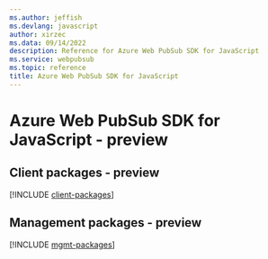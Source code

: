 ```yaml
---
ms.author: jeffish
ms.devlang: javascript
author: xirzec
ms.data: 09/14/2022
description: Reference for Azure Web PubSub SDK for JavaScript
ms.service: webpubsub
ms.topic: reference
title: Azure Web PubSub SDK for JavaScript
---
```

# Azure Web PubSub SDK for JavaScript - preview

## Client packages - preview
[!INCLUDE [client-packages](web-pubsub-client-index.md)]
## Management packages - preview
[!INCLUDE [mgmt-packages](web-pubsub-mgmt-index.md)]